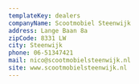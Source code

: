 ```yaml
---
templateKey: dealers
companyName: Scootmobiel Steenwijk
address: Lange Baan 8a
zipCode: 8331 LW
city: Steenwijk
phone: 06-51347421
mail: nico@scootmobielsteenwijk.nl
site: www.scootmobielsteenwijk.nl
---
```


